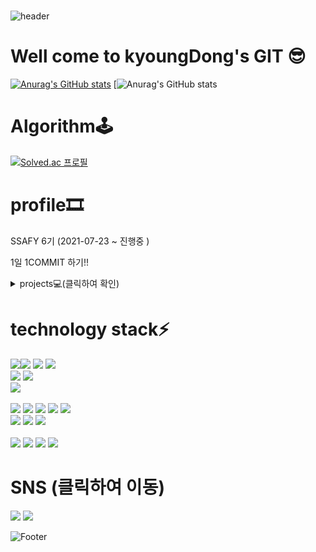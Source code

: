 #
![header](https://capsule-render.vercel.app/api?type=waving&color=C7BF53&height=100&section=header)
# Well come to kyoungDong's GIT 😎
<!-- dark, radical, merko, gruvbox, tokyonight, onedark, cobalt, synthwave, highcontrast, dracula -->
[![Anurag's GitHub stats](https://github-readme-stats.vercel.app/api?username=kyoungDongDD&show_icons=true&theme=gruvbox)](https://github.com/kyoungDongDD/github-readme-stats)
[![Anurag's GitHub stats](https://github-readme-stats.vercel.app/api/top-langs/?username=kyoungDongDD&langs_count=3&theme=gruvbox)

# Algorithm🕹
[![Solved.ac
프로필](http://mazassumnida.wtf/api/v2/generate_badge?boj=rlarudehd32)](https://solved.ac/rlarudehd32?username=anuraghazra&show_icons=true&theme=radical)
# profile🎞
SSAFY 6기 (2021-07-23 ~ 진행중 )

1일 1COMMIT 하기!!
<details>
  <summary>projects💻(클릭하여 확인)</summary>
<div markdown="1">

## 화상 경매 시스템 VIBID💎 <br>
### webRTC 와 openVidu를 활용한 온라인 화상 경매 서비스 구현!! 

###
#### VIBID NOTION
[<img src="https://img.shields.io/badge/Notion-000000?style=flat-square&logo=Notion&logoColor=white"/>](https://www.notion.so/VIBID-e2b07ddb4ee840ca843b69a9aebc3346)
<br>
#### VIBID GIT
[<img src="https://img.shields.io/badge/GitHub-181717?style=flat-square&logo=GitHub&logoColor=white"/>](https://github.com/kyoungDongDD/SSAFY-VIBID)
<br>
</div>
  <div markdown="2">
  
## 싸썹(SSACCP) 인증마크🎇 
### 블록체인 기술을 접목시킨 SSAFY 만의 인증마크 부여서비스
###
#### SSACCP NOTION
[<img src="https://img.shields.io/badge/Notion-000000?style=flat-square&logo=Notion&logoColor=white"/>](https://www.notion.so/2-2-P2P-fe4d18d14d484d9f92fbbc237ec648d0)
<br>
#### SSACCP GIT
[<img src="https://img.shields.io/badge/GitHub-181717?style=flat-square&logo=GitHub&logoColor=white"/>](https://github.com/kyoungDongDD/SSAFY-VIBID)
<br>
</div>
</details>

# technology stack⚡
<img src="https://img.shields.io/badge/Java-007396?style=flat-square&logo=Java&logoColor=white"/><img src="https://img.shields.io/badge/Spring-6DB33F?style=flat-square&logo=Spring&logoColor=white"/> <img src="https://img.shields.io/badge/Spring Boot-6DB33F?style=flat-square&logo=Spring Boot&logoColor=white"/> <img src="https://img.shields.io/badge/JPA Hibernate-59666C?style=flat-square&logo=Hibernate&logoColor=white"/>
<br>
<img src="https://img.shields.io/badge/Apache Maven-C71A36?style=flat-square&logo=Apache Maven&logoColor=white"/>
<img src="https://img.shields.io/badge/Gradle-02303A?style=flat-square&logo=Gradle&logoColor=white"/>
<br>
<img src="https://img.shields.io/badge/MySQL-4479A1?style=flat-square&logo=MySQL&logoColor=white"/>
<br>
<br>
<img src="https://img.shields.io/badge/Postman-FF6C37?style=flat-square&logo=Postman&logoColor=white"/>
<img src="https://img.shields.io/badge/Amazon AWS-232F3E?style=flat-square&logo=Amazon AWS&logoColor=white"/>
<img src="https://img.shields.io/badge/NGINX-009639?style=flat-square&logo=NGINX&logoColor=white"/>
<img src="https://img.shields.io/badge/Jenkins-D24939?style=flat-square&logo=Jenkins&logoColor=white"/>
<img src="https://img.shields.io/badge/Docker-2496ED?style=flat-square&logo=Docker&logoColor=white"/>
<br>
<img src="https://img.shields.io/badge/GitHub-181717?style=flat-square&logo=GitHub&logoColor=white"/>
<img src="https://img.shields.io/badge/GitLab-FCA121?style=flat-square&logo=GitLab&logoColor=white"/>
<img src="https://img.shields.io/badge/Jira Software-0052CC?style=flat-square&logo=Jira Software&logoColor=white"/><br>
<br>
<img src="https://img.shields.io/badge/JavaScript-F7DF1E?style=flat-square&logo=JavaScript&logoColor=white"/>
<img src="https://img.shields.io/badge/HTML5-E34F26?style=flat-square&logo=HTML5&logoColor=white"/>
<img src="https://img.shields.io/badge/CSS3-1572B6?style=flat-square&logo=CSS3&logoColor=white"/>
<img src="https://img.shields.io/badge/Vue.js-4FC08D?style=flat-square&logo=Vue.js&logoColor=white"/>
<br>

# SNS (클릭하여 이동)
[<img src="https://img.shields.io/badge/Notion-000000?style=flat-square&logo=Notion&logoColor=white"/>](https://www.notion.so/f96317cad24542fe93c5b68b76fe1ce0)
[<img src="https://img.shields.io/badge/Instagram-E4405F?style=flat-square&logo=Instagram&logoColor=white"/>](https://www.instagram.com/kyoum_d/)


![Footer](https://capsule-render.vercel.app/api?type=waving&color=C7BF53&height=100&section=footer)

<!--
**kyoungDongDD/kyoungDongDD** is a ✨ _special_ ✨ repository because its `README.md` (this file) appears on your GitHub profile.

Here are some ideas to get you started:

- 🔭 I’m currently working on ...
- 🌱 I’m currently learning ...
- 👯 I’m looking to collaborate on ...
- 🤔 I’m looking for help with ...
- 💬 Ask me about ...
- 📫 How to reach me: ...
- 😄 Pronouns: ...
- ⚡ Fun fact: ...
-->
